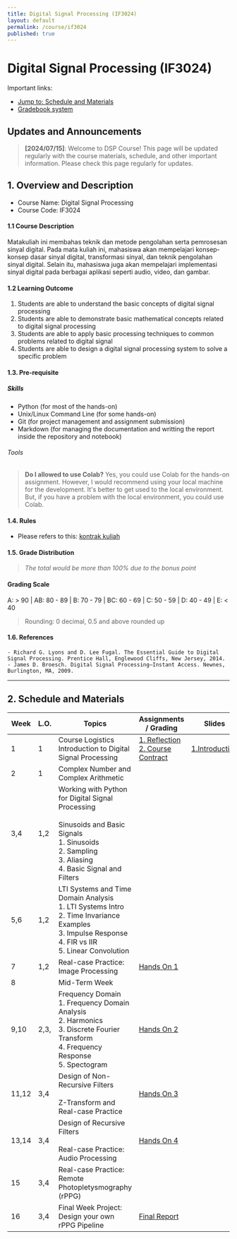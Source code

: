 ```yaml
---
title: Digital Signal Processing (IF3024)
layout: default
permalink: /course/if3024
published: true
---
```


# Digital Signal Processing (IF3024)

Important links:
- [Jump to: Schedule and Materials](#2-schedule-and-materials)
- [Gradebook system](https://gradebook.mctm.web.id)

## Updates and Announcements
> **[2024/07/15]**: Welcome to DSP Course! This page will be updated regularly with the course materials, schedule, and other important information. Please check this page regularly for updates.

## 1. Overview and Description
* Course Name: Digital Signal Processing
* Course Code: IF3024

#### 1.1 Course Description
Matakuliah ini membahas teknik dan metode pengolahan serta pemrosesan sinyal digital. Pada mata kuliah ini, mahasiswa akan mempelajari konsep-konsep dasar sinyal digital, transformasi sinyal, dan teknik pengolahan sinyal digital. Selain itu, mahasiswa juga akan mempelajari implementasi sinyal digital pada berbagai aplikasi seperti audio, video, dan gambar.

#### 1.2 Learning Outcome
1. Students are able to understand the basic concepts of digital signal processing
2. Students are able to demonstrate basic mathematical concepts related to digital signal processing
3. Students are able to apply basic processing techniques to common problems related to digital signal
4. Students are able to design a digital signal processing system to solve a specific problem

#### 1.3. Pre-requisite

##### Skills
- Python (for most of the hands-on)
- Unix/Linux Command Line (for some hands-on)
- Git (for project management and assignment submission)
- Markdown (for managing the documentation and writting the report inside the repository and notebook)

###### Tools

> **Do I allowed to use Colab?**
> Yes, you could use Colab for the hands-on assignment. However, I would recommend using your local machine for the development. It's better to get used to the local environment. But, if you have a problem with the local environment, you could use Colab.

#### 1.4. Rules
- Please refers to this: [kontrak kuliah](/course/rules)

#### 1.5. Grade Distribution

> *The total would be more than 100% due to the bonus point*

#### Grading Scale
A: > 90 | AB: 80 - 89 | B: 70 - 79 | BC: 60 - 69 | C: 50 - 59 | D: 40 - 49 | E: < 40
> Rounding: 0 decimal, 0.5 and above rounded up




#### 1.6. References
```
- Richard G. Lyons and D. Lee Fugal. The Essential Guide to Digital Signal Processing. Prentice Hall, Englewood Cliffs, New Jersey, 2014. 
- James D. Broesch. Digital Signal Processing–Instant Access. Newnes, Burlington, MA, 2009.
```

---

## 2. Schedule and Materials

| Week  | L.O. | Topics                                                                                                                                                            | Assignments / Grading                        | Slides             | Ext. Resources |
| ----- | ---- | ----------------------------------------------------------------------------------------------------------------------------------------------------------------- | -------------------------------------------- | ------------------ | -------------- |
| 1     | 1    | Course Logistics<br>Introduction to Digital Signal Processing                                                                                                     | [1. Reflection]()<br> [2. Course Contract]() | [1.Introduction]() |                |
| 2     | 1    | Complex Number and Complex Arithmetic                                                                                                                             |                                              |                    |                |
| 3,4   | 1,2  | Working with Python for Digital Signal Processing<br><br>Sinusoids and Basic Signals<br>1. Sinusoids<br>2. Sampling<br>3. Aliasing<br>4. Basic Signal and Filters |                                              |                    |                |
| 5,6   | 1,2  | LTI Systems and Time Domain Analysis<br>1. LTI Systems Intro<br>2. Time Invariance Examples<br>3. Impulse Response<br>4. FIR vs IIR<br>5. Linear Convolution      |                                              |                    |                |
| 7     | 1,2  | Real-case Practice: Image Processing                                                                                                                              | [Hands On 1]()                               |                    |                |
| 8     |      | Mid-Term Week                                                                                                                                                     |                                              |                    |                |
| 9,10  | 2,3, | Frequency Domain<br>1. Frequency Domain Analysis<br>2. Harmonics<br>3. Discrete Fourier Transform<br>4. Frequency Response<br>5. Spectogram                       | [Hands On 2]()                               |                    |                |
| 11,12 | 3,4  | Design of Non-Recursive Filters<br><br>Z-Transform and Real-case Practice                                                                                         | [Hands On 3]()                               |                    |                |
| 13,14 | 3,4  | Design of Recursive Filters<br><br>Real-case Practice: Audio Processing                                                                                           | [Hands On 4]()                               |                    |                |
| 15    | 3,4  | Real-case Practice: Remote Photopletysmography (rPPG)                                                                                                             |                                              |                    |                |
| 16    | 3,4  | Final Week Project: Design your own rPPG Pipeline                                                                                                                 | [Final Report]()                             |                    |                |